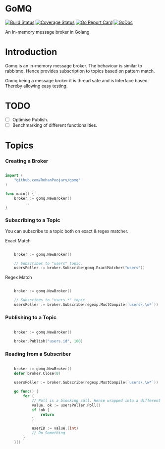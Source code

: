 # GoMQ
[![Build Status](https://travis-ci.org/RohanPoojary/gomq.svg?branch=master)](https://travis-ci.org/RohanPoojary/gomq)
[![Coverage Status](https://coveralls.io/repos/github/RohanPoojary/gomq/badge.svg?branch=master)](https://coveralls.io/github/RohanPoojary/gomq?branch=master)
[![Go Report Card](https://goreportcard.com/badge/github.com/RohanPoojary/gomq)](https://goreportcard.com/report/github.com/RohanPoojary/gomq)
[![GoDoc](https://godoc.org/github.com/RohanPoojary/gomq?status.svg)](https://godoc.org/github.com/RohanPoojary/gomq)

An In-memory message broker in Golang.

# Introduction
Gomq is an in-memory message broker. The behaviour is similar to rabbitmq. 
Hence provides subscription to topics based on pattern match.

Gomq being a message broker it is thread safe and is Interface based. 
Thereby allowing easy testing.

# TODO
- [ ] Optimise Publish.
- [ ] Benchmarking of different functionalities.

# Topics

### Creating a Broker
```go script

import (
	"github.com/RohanPoojary/gomq"
)

func main() {
	broker := gomq.NewBroker()
        ...
}

```

### Subscribing to a Topic
You can subscribe to a topic both on exact & regex matcher.

Exact Match
```go script
    
    broker := gomq.NewBroker()

    // Subscribes to "users" topic.
    usersPoller := broker.Subscribe(gomq.ExactMatcher("users"))

```

Regex Match
```go script
    
    broker := gomq.NewBroker()

    // Subscribes to "users.*" topic.
    usersPoller := broker.Subscribe(regexp.MustCompile(`users\.\w*`))

```

### Publishing to a Topic

```go script
    
    broker := gomq.NewBroker()

    broker.Publish("users.id", 100)

```

### Reading from a Subscriber

```go script
    
    broker := gomq.NewBroker()
    defer broker.Close(0)

    usersPoller := broker.Subscribe(regexp.MustCompile(`users\.\w*`))
    
    go func() {
        for {
            // Poll is a blocking call. Hence wrapped into a different routine.
            value, ok := usersPoller.Poll()
            if !ok {
                return
            }
    
            userID := value.(int)
            // Do Something
        }
    }()

```